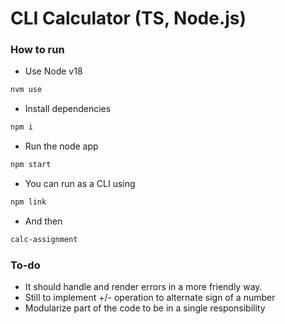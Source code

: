 # CLI Calculator (TS, Node.js)

### How to run

- Use Node v18

```cmd
nvm use
```

- Install dependencies

```cmd
npm i
```

- Run the node app

```cmd
npm start
```

- You can run as a CLI using

```cmd
npm link
```

- And then

```cmd
calc-assignment
```

### To-do

- It should handle and render errors in a more friendly way.
- Still to implement +/- operation to alternate sign of a number
- Modularize part of the code to be in a single responsibility